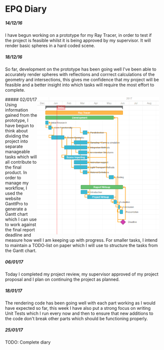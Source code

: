 # EPQ Diary

##### 14/12/16
I have begun working on a prototype for my Ray Tracer, in order to test if the project is feasible whilst it is being approved by my supervisor. It will render basic spheres in a hard coded scene.

##### 18/12/16
So far, development on the prototype has been going well I've been able to accurately render spheres with reflections and corrrect calculations of the geometry and intersections, this gives me confidence that my project will be feasible and a better insight into which tasks will require the most effort to complete.

<img src="progress/ganttchart.png" alt="Gantt Chart" height="450" align="right"/>
##### 02/01/17
Using information gained from the prototype, I have begun to think about dividing the project into separate manageable tasks which will all contribute to the final product. In order to manage my workflow, I used the website GanttPro to generate a Gantt chart which I can use to work against the final report deadline and measure how well I am keeping up with progress. For smaller tasks, I intend to maintain a TODO-list on paper which I will use to structure the tasks from the Gantt chart.

##### 06/01/17
Today I completed my project review, my supervisor approved of my project proposal and I plan on continuing the project as planned.

##### 18/01/17
The rendering code has been going well with each part working as I would have expected so far, this week I have also put a strong focus on writing Unit Tests which I run every now and then to ensure that new additions to the code don't break other parts which should be functioning properly.

##### 25/01/17
TODO: Complete diary
